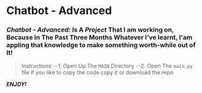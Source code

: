 # Chatbot - Advanced

### _Chatbot -  Advanced:_  **Is A _Project_ That I am working on, Because In The Past Three Months Whatever I've learnt, I'am appling that knowledge to make something worth-while out of It!**

>Instructions
⋅⋅⋅1. Open Up The `MAIN` Directory
⋅⋅⋅2. Open The `main.py` file if you like to copy the code copy it or download the repo

***ENJOY!***